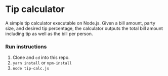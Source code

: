 # Tip calculator

A simple tip calculator executable on Node.js. Given a bill amount, party size, and desired tip percentage, the calculator outputs the total bill amount including tip as well as the bill per person. 

### Run instructions 

1. Clone and `cd` into this repo. 
2. `yarn install` or `npm-install`
3. `node tip-calc.js`
